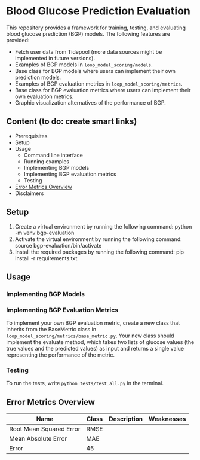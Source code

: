 # Blood Glucose Prediction Evaluation

This repository provides a framework for training, testing, and evaluating blood glucose prediction (BGP) models. The following features are provided:
* Fetch user data from Tidepool (more data sources might be implemented in future versions).
* Examples of BGP models in `loop_model_scoring/models`.
* Base class for BGP models where users can implement their own prediction models.
* Examples of BGP evaluation metrics in `loop_model_scoring/metrics`.
* Base class for BGP evaluation metrics where users can implement their own evaluation metrics.
* Graphic visualization alternatives of the performance of BGP.

## Content (to do: create smart links)
* Prerequisites
* Setup
* Usage
  * Command line interface
  * Running examples
  * Implementing BGP models
  * Implementing BGP evaluation metrics
  * Testing
* [Error Metrics Overview](#error-metrics-overview)
* Disclaimers

## Setup
1. Create a virtual environment by running the following command: python -m venv bgp-evaluation 
2. Activate the virtual environment by running the following command: source bgp-evaluation/bin/activate 
3. Install the required packages by running the following command: pip install -r requirements.txt

## Usage

### Implementing BGP Models

### Implementing BGP Evaluation Metrics
To implement your own BGP evaluation metric, create a new class that inherits from the BaseMetric class in `loop_model_scoring/metrics/base_metric.py`. Your new class should implement the evaluate method, which takes two lists of glucose values (the true values and the predicted values) as input and returns a single value representing the performance of the metric.

### Testing
To run the tests, write `python tests/test_all.py` in the terminal.

## Error Metrics Overview

| Name                    | Class | Description | Weaknesses |
|-------------------------|-------|-------------|------------|
| Root Mean Squared Error | RMSE  |             |            | 
| Mean Absolute Error     | MAE   |             |            |
| Error                   | 45    |             |            |






